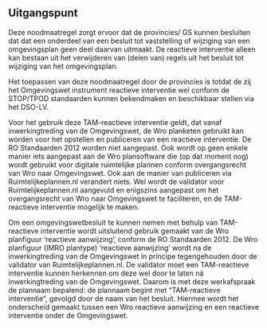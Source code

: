 ## Uitgangspunt

Deze noodmaatregel zorgt ervoor dat de provincies/ GS kunnen besluiten dat dat een onderdeel van een besluit tot vaststelling of wijziging van een omgevingsplan geen deel daarvan uitmaakt. De reactieve
interventie alleen kan bestaan uit het verwijderen van (delen van) regels uit het besluit tot wijziging van het omgevingsplan.

Het toepassen van deze noodmaatregel door de provincies is totdat de zij het Omgevingswet instrument reactieve interventie wel conform de STOP/TPOD standaarden kunnen bekendmaken en beschikbaar stellen via het DSO-LV.

Voor het gebruik deze TAM-reactieve interventie geldt, dat vanaf inwerkingtreding van de Omgevingswet, de Wro planketen gebruikt kan worden voor het opstellen en publiceren van een reactieve interventie. De RO Standaarden 2012 worden niet aangepast. Ook wordt op geen enkele manier iets aangepast aan de Wro plansoftware die (op dat moment nog) wordt gebruikt voor digitale ruimtelijke plannen conform overgangsrecht van Wro naar Omgevingswet. Ook aan de manier van publiceren via Ruimtelijkeplannen.nl verandert niets. Wel wordt de validator voor Ruimtelijkeplannen.nl aangevuld en enigszins aangepast om het overgangsrecht van Wro naar Omgevingswet te faciliteren, en de TAM-reactieve interventie mogelijk te maken.

Om een omgevingswetbesluit te kunnen nemen met behulp van TAM-reactieve interventie wordt uitsluitend gebruik gemaakt van de Wro planfiguur ‘reactieve aanwijzing’, conform de RO Standaarden 2012. De Wro planfiguur (IMRO plantype) ‘reactieve aanwijzing’ wordt na de inwerkingtreding van de Omgevingswet in principe tegengehouden door de validator van Ruimtelijkeplannen.nl. De validator moet een TAM-reactieve interventie kunnen herkennen om deze wel door te laten ná inwerkingtreding van de Omgevingswet. Daarom is met deze werkafspraak de plannaam bepalend: de plannaam begint met “TAM-reactieve interventie”, gevolgd door de naam van het besluit. Hiermee wordt het onderscheid gemaakt tussen een Wro reactieve aanwijzing en een reactieve interventie onder de Omgevingswet.